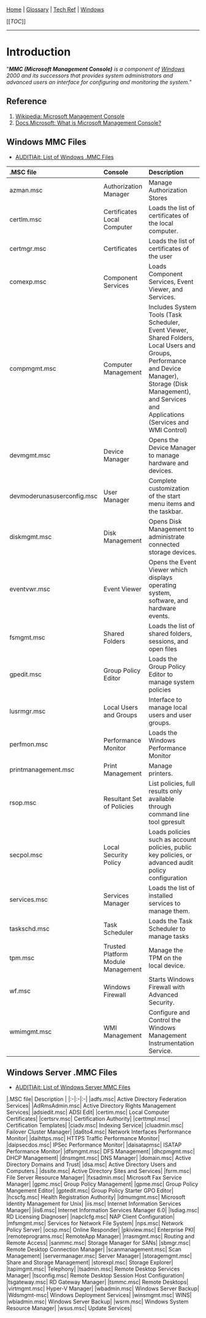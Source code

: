 [Home](/Slalom-LLC/Slalom-Consulting) | [Glossary](/Glossary) | [Tech Ref](/Tech-Ref) | [Windows](/Tech-Ref/Microsoft/Microsoft-Windows)

[[_TOC_]]

---
# Introduction
"_***MMC (Microsoft Management Console)*** is a component of [Windows](/Tech-Ref/Microsoft/Microsoft-Windows) 2000 and its successors that provides system administrators and advanced users an interface for configuring and monitoring the system._"

## Reference
1. [Wikipedia: Microsoft Management Console](https://en.wikipedia.org/wiki/Microsoft_Management_Console)
1. [Docs.Microsoft: What is Microsoft Management Console?](https://docs.microsoft.com/en-us/troubleshoot/windows-server/system-management-components/what-is-microsoft-management-console)

## Windows MMC Files
- [AUDITIAit: List of Windows .MMC Files](http://www.auditiait.es/en/list-of-commands-msc/)

|.MSC file| Console| Description|
|:-|:-|:-|
|azman.msc| Authorization Manager| Manage Authorization Stores|
|certlm.msc| Certificates Local Computer| Loads the list of certificates of the local computer.|
|certmgr.msc| Certificates| Loads the list of certificates of the user|
|comexp.msc| Component Services| Loads Component Services, Event Viewer, and Services.|
|compmgmt.msc| Computer Management| Includes System Tools (Task Scheduler, Event Viewer, Shared Folders, Local Users and Groups, Performance and Device Manager), Storage (Disk Management), and Services and Applications (Services and WMI Control)|
|devmgmt.msc| Device Manager| Opens the Device Manager to manage hardware and devices.|
|devmoderunasuserconfig.msc| User Manager| Complete customization of the start menu items and the taskbar.|
|diskmgmt.msc| Disk Management| Opens Disk Management to administrate connected storage devices.|
|eventvwr.msc| Event Viewer| Opens the Event Viewer which displays operating system, software, and hardware events.|
|fsmgmt.msc| Shared Folders| Loads the list of shared folders, sessions, and open files|
|gpedit.msc| Group Policy Editor| Loads the Group Policy Editor to manage system policies|
|lusrmgr.msc| Local Users and Groups| Interface to manage local users and user groups.|
|perfmon.msc| Performance Monitor| Loads the Windows Performance Monitor|
|printmanagement.msc| Print Management| Manage printers.|
|rsop.msc| Resultant Set of Policies| List policies, full results only available through command line tool gpresult|
|secpol.msc| Local Security Policy| Loads policies such as account policies, public key policies, or advanced audit policy configuration|
|services.msc| Services Manager| Loads the list of installed services to manage them.|
|taskschd.msc| Task Scheduler| Loads the Task Scheduler to manage tasks|
|tpm.msc| Trusted Platform Module Management| Manage the TPM on the local device.|
|wf.msc| Windows Firewall| Starts Windows Firewall with Advanced Security.|
|wmimgmt.msc| WMI Management| Configure and Control the Windows Management Instrumentation Service.|

## Windows Server .MMC Files
- [AUDITIAit: List of Windows Server MMC Files](http://www.auditiait.es/en/list-of-commands-msc/)

|.MSC file| Description |
|:-|:-|:-|
|adfs.msc| Active Directory Federation Services|
|AdRmsAdmin.msc| Active Directory Rights Management Services|
|adsiedit.msc| ADSI Edit|
|certim.msc| Local Computer Certificates|
|certsrv.msc| Certification Authority|
|certtmpl.msc| Certification Templates|
|ciadv.msc| Indexing Service|
|cluadmin.msc| Failover Cluster Manager|
|da6to4.msc| Network Interfaces Performance Monitor|
|daihttps.msc| HTTPS Traffic Performance Monitor|
|daipsecdos.msc| IPSec Performance Monitor|
|daisatapmsc| ISATAP Performance Monitor|
|dfsmgmt.msc| DFS Management|
|dhcpmgmt.msc| DHCP Management|
|dnsmgmt.msc| DNS Manager|
|domain.msc| Active Directory Domains and Trust|
|dsa.msc| Active Directory Users and Computers.|
|dssite.msc| Active Directory Sites and Services|
|fsrm.msc| File Server Resource Manager|
|fxsadmin.msc| Microsoft Fax Service Manager|
|gpmc.msc| Group Policy Management|
|gpme.msc| Group Policy Mangement Editor|
|gptedit.msc| Group Policy Starter GPO Editor|
|hcscfg.msc| Health Registration Authority|
|idmumgmt.msc| Microsoft Identity Management for Unix|
|iis.msc| Internet Information Services Manager|
|iis6.msc| Internet Information Services Manager 6.0|
|lsdiag.msc| RD Licensing Diagnoser|
|napclcfg.msc| NAP Client Configuration|
|mfsmgmt.msc| Services for Network File System|
|nps.msc| Network Policy Server|
|ocsp.msc| Online Responder|
|pkiview.msc| Enterprise PKI|
|remoteprograms.msc| RemoteApp Manager|
|rrasmgmt.msc| Routing and Remote Access|
|sanmmc.msc| Storage Manager for SANs|
|sbmgr.msc| Remote Desktop Connection Manager|
|scanmanagement.msc| Scan Management|
|servermanager.msc| Server Manager|
|storagemgmt.msc| Share and Storage Management|
|storexpl.msc| Storage Explorer|
|tapimgmt.msc| Telephony|
|tsadmin.msc| Remote Desktop Services Manager|
|tsconfig.msc| Remote Desktop Session Host Configuration|
|tsgateway.msc| RD Gateway Manager|
|tsmmc.msc| Remote Desktops|
|virtmgmt.msc| Hyper-V Manager|
|wbadmin.msc| Windows Server Backup|
|Wdsmgmt-msc| Windows Deployment Services|
|winsmgmt.msc| WINS|
|wbiadmin.msc| Windows Server Backup|
|wsrm.msc| Windows System Resource Manager|
|wsus.msc| Update Services|

